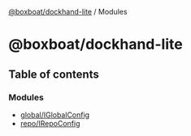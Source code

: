 [@boxboat/dockhand-lite](README.md) / Modules

# @boxboat/dockhand-lite

## Table of contents

### Modules

- [global/IGlobalConfig](modules/global_iglobalconfig.md)
- [repo/IRepoConfig](modules/repo_irepoconfig.md)
